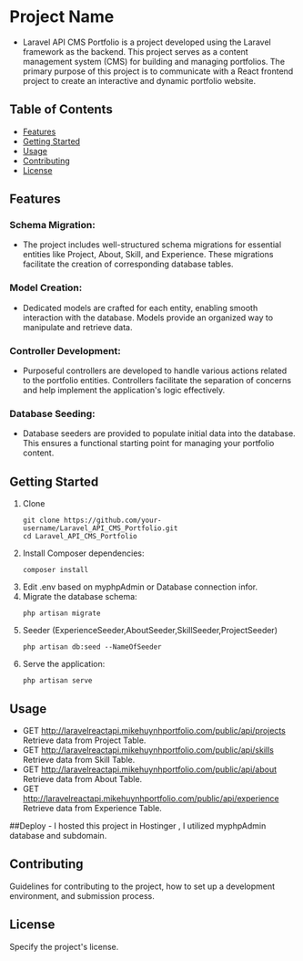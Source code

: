 # Project Name
- Laravel API CMS Portfolio is a project developed using the Laravel framework as the backend. This project serves as a content management system (CMS) for building and managing portfolios. The primary purpose of this         project is to communicate with a React frontend project to create an interactive and dynamic portfolio website.
## Table of Contents
- [Features](#features)
- [Getting Started](#getting-started)
- [Usage](#usage)
- [Contributing](#contributing)
- [License](#license)

## Features
### Schema Migration:
- The project includes well-structured schema migrations for essential entities like Project, About, Skill, and Experience. These migrations facilitate the creation of corresponding database tables.
### Model Creation: 
- Dedicated models are crafted for each entity, enabling smooth interaction with the database. Models provide an organized way to manipulate and retrieve data.
### Controller Development:
- Purposeful controllers are developed to handle various actions related to the portfolio entities. Controllers facilitate the separation of concerns and help implement the application's logic effectively.
### Database Seeding: 
- Database seeders are provided to populate initial data into the database. This ensures a functional starting point for managing your portfolio content.

## Getting Started
1. Clone
   ```
   git clone https://github.com/your-username/Laravel_API_CMS_Portfolio.git
   cd Laravel_API_CMS_Portfolio
   ```
2. Install Composer dependencies:
   ```
   composer install
   ```
3. Edit .env based on myphpAdmin or Database connection infor.
4. Migrate the database schema:
   ```
   php artisan migrate
   ```
5. Seeder (ExperienceSeeder,AboutSeeder,SkillSeeder,ProjectSeeder)
   ```
   php artisan db:seed --NameOfSeeder
   ```
6. Serve the application:
    ```
   php artisan serve
   ```
   
## Usage
- GET http://laravelreactapi.mikehuynhportfolio.com/public/api/projects Retrieve data from Project Table.
- GET http://laravelreactapi.mikehuynhportfolio.com/public/api/skills Retrieve data from Skill Table.
- GET http://laravelreactapi.mikehuynhportfolio.com/public/api/about Retrieve data from About Table.
- GET http://laravelreactapi.mikehuynhportfolio.com/public/api/experience Retrieve data from Experience Table.

##Deploy
    - I hosted this project in Hostinger , I utilized myphpAdmin database and subdomain.
    
## Contributing
Guidelines for contributing to the project, how to set up a development environment, and submission process.

## License
Specify the project's license.
